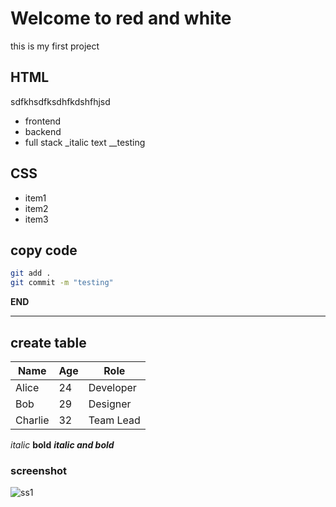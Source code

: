 # Welcome to red and white

this is my first project

## HTML
sdfkhsdfksdhfkdshfhjsd
* frontend
* backend
* full stack
_italic text
__testing

## CSS
- item1
- item2
- item3

## copy code
```bash
git add . 
git commit -m "testing"
```

**END**

---

## create table

| Name     | Age | Role        |
|----------|-----|-------------|
| Alice    | 24  | Developer   |
| Bob      | 29  | Designer    |
| Charlie  | 32  | Team Lead   |

*italic*
**bold**
***italic and bold***

### screenshot
![ss1](ss1.psng)